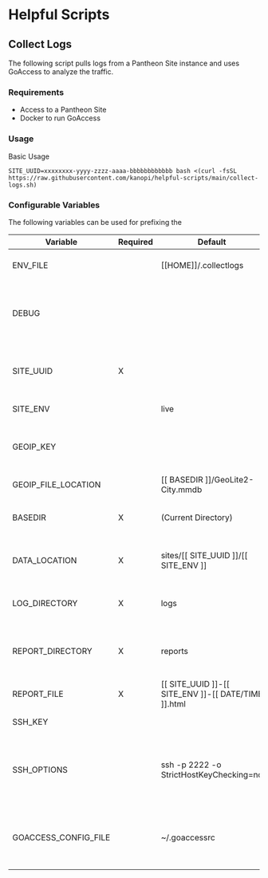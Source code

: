 # Helpful Scripts

## Collect Logs

The following script pulls logs from a Pantheon Site instance and uses GoAccess to analyze the traffic.

### Requirements

- Access to a Pantheon Site
- Docker to run GoAccess

### Usage

Basic Usage

```shell
SITE_UUID=xxxxxxxx-yyyy-zzzz-aaaa-bbbbbbbbbbbb bash <(curl -fsSL https://raw.githubusercontent.com/kanopi/helpful-scripts/main/collect-logs.sh)
```

### Configurable Variables

The following variables can be used for prefixing the 

Variable | Required | Default | Details
---------|----------|---------|---------
ENV_FILE | | [[HOME]]/.collectlogs | Environment file to store constant variables to
DEBUG | | | Debug the script piece by piece. When set to 1 will output verbose logs from all items.
SITE_UUID | X | | Pantheon Site UUID. This can be found in the URL to the dashboard
SITE_ENV | | live | Environment to pull logs from
GEOIP_KEY | | | Key from MaxMind to Download the GeoLite2 City database
GEOIP_FILE_LOCATION | | [[ BASEDIR ]]/GeoLite2-City.mmdb | Location of the GeoIP Database
BASEDIR | X | (Current Directory) | Location where reports and logs can be downloaded to
DATA_LOCATION | X | sites/[[ SITE_UUID ]]/[[ SITE_ENV ]] | Location where current project is stored within the base directory
LOG_DIRECTORY | X | logs | Directory in the DATA_LOCATION where the logs are stored
REPORT_DIRECTORY | X | reports | Directory in the DATA_LOCATION where the reports are stored
REPORT_FILE | X | [[ SITE_UUID ]]-[[ SITE_ENV ]]-[[ DATE/TIME ]].html | Name of the file to save the report as
SSH_KEY |  |  | SSH Key to use for connection.
SSH_OPTIONS | | ssh -p 2222 -o StrictHostKeyChecking=no | SSH Options to use for rsync connection. When SSH_KEY is present does not utilize config file
GOACCESS_CONFIG_FILE | | ~/.goaccessrc | GoAccess Location File. If not found one is downloaded from the GoAccess Repo
